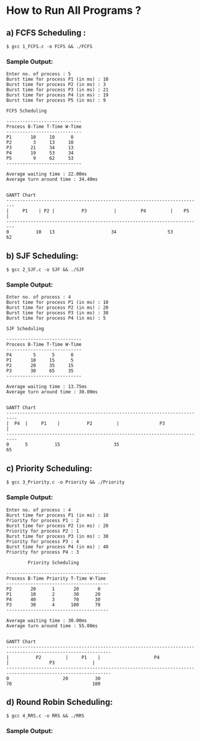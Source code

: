 # How to Run All Programs ?

## a) FCFS Scheduling :

    $ gcc 1_FCFS.c -o FCFS && ./FCFS

###  Sample Output:

    Enter no. of process : 5
    Burst time for process P1 (in ms) : 10
    Burst time for process P2 (in ms) : 3
    Burst time for process P3 (in ms) : 21
    Burst time for process P4 (in ms) : 19
    Burst time for process P5 (in ms) : 9

    FCFS Scheduling

    ----------------------------
    Process B-Time T-Time W-Time
    ----------------------------
    P1       10     10      0
    P2        3     13     10
    P3       21     34     13
    P4       19     53     34
    P5        9     62     53
    ----------------------------

    Average waiting time : 22.00ms
    Average turn around time : 34.40ms


    GANTT Chart
    -------------------------------------------------------------------------
    |     P1    | P2 |          P3          |         P4         |    P5    |
    -------------------------------------------------------------------------
    0          10   13                     34                   53         62

## b) SJF Scheduling:

    $ gcc 2_SJF.c -o SJF && ./SJF

### Sample Output:
    
    Enter no. of process : 4
    Burst time for process P1 (in ms) : 10
    Burst time for process P2 (in ms) : 20
    Burst time for process P3 (in ms) : 30
    Burst time for process P4 (in ms) : 5

    SJF Scheduling

    ----------------------------
    Process B-Time T-Time W-Time
    ----------------------------
    P4        5      5      0
    P1       10     15      5
    P2       20     35     15
    P3       30     65     35
    ----------------------------

    Average waiting time : 13.75ms
    Average turn around time : 30.00ms


    GANTT Chart
    --------------------------------------------------------------------------
    |  P4  |     P1    |          P2         |               P3              |
    --------------------------------------------------------------------------
    0      5          15                    35                              65

## c) Priority Scheduling:

    $ gcc 3_Priority.c -o Priority && ./Priority

### Sample Output:

    Enter no. of process : 4
    Burst time for process P1 (in ms) : 10
    Priority for process P1 : 2
    Burst time for process P2 (in ms) : 20
    Priority for process P2 : 1
    Burst time for process P3 (in ms) : 30
    Priority for process P3 : 4
    Burst time for process P4 (in ms) : 40
    Priority for process P4 : 3

            Priority Scheduling

    --------------------------------------
    Process B-Time Priority T-Time W-Time
    --------------------------------------
    P2       20      1       20       0
    P1       10      2       30      20
    P4       40      3       70      30
    P3       30      4      100      70
    --------------------------------------

    Average waiting time : 30.00ms
    Average turn around time : 55.00ms


    GANTT Chart
    -------------------------------------------------------------------------------------------------------------
    |          P2         |     P1    |                    P4                   |               P3              |
    -------------------------------------------------------------------------------------------------------------
    0                    20          30                                        70                              100

## d) Round Robin Scheduling:

    $ gcc 4_RRS.c -o RRS && ./RRS

### Sample Output:
    
    
    
